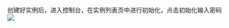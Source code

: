 ﻿创建好实例后，进入控制台，在实例列表页中进行初始化，点击初始化输入密码
![](http://imgcache.tce.fsphere.cn/static/mc.qcloudimg.com/static/img/2bb8bac2f0b80bbcf658b947be26071e/chushihua.png)